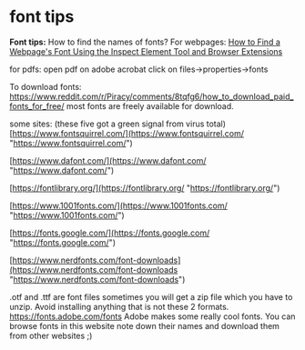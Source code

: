# font tips

**Font tips:** How to find the names of fonts?
For webpages: [How to Find a Webpage's Font Using the Inspect Element Tool and Browser Extensions](https://www.makeuseof.com/how-to-find-webpages-font-inspect-element-tool-browser-extensions/ "https://www.makeuseof.com/how-to-find-webpages-font-inspect-element-tool-browser-extensions/") 

for pdfs: open pdf on adobe acrobat click on files->properties->fonts

To download fonts: https://www.reddit.com/r/Piracy/comments/8tqfg6/how_to_download_paid_fonts_for_free/ most fonts are freely available for download. 

some sites: (these five got a green signal from virus total) 
[https://www.fontsquirrel.com/](https://www.fontsquirrel.com/ "https://www.fontsquirrel.com/") 

[https://www.dafont.com/](https://www.dafont.com/ "https://www.dafont.com/") 

[https://fontlibrary.org/](https://fontlibrary.org/ "https://fontlibrary.org/") 

[https://www.1001fonts.com/](https://www.1001fonts.com/ "https://www.1001fonts.com/") 

[https://fonts.google.com/](https://fonts.google.com/ "https://fonts.google.com/") 

[https://www.nerdfonts.com/font-downloads](https://www.nerdfonts.com/font-downloads "https://www.nerdfonts.com/font-downloads")

.otf and .ttf are font files sometimes you will get a zip file which you have to unzip. Avoid installing anything that is not these 2 formats. https://fonts.adobe.com/fonts Adobe makes some really cool fonts. You can browse fonts in this website note down their names and download them from other websites ;)
